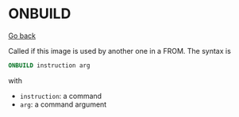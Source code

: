 # ONBUILD

[Go back](..#most-used-instructions)

Called if this image is used by another one
in a FROM. The syntax is

```dockerfile
ONBUILD instruction arg
```

with

* ``instruction``: a command
* ``arg``: a command argument